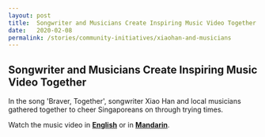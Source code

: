 ```yaml
---
layout: post
title:  Songwriter and Musicians Create Inspiring Music Video Together
date:   2020-02-08
permalink: /stories/community-initiatives/xiaohan-and-musicians
---
```


## Songwriter and Musicians Create Inspiring Music Video Together

In the song 'Braver, Together', songwriter Xiao Han and local musicians gathered together to cheer Singaporeans on through trying times. 

Watch the music video in **[English](https://www.facebook.com/TSMCollegeSG/videos/814750172371019/)** or in **[Mandarin](https://www.facebook.com/TSMCollegeSG/videos/2648069568646073/)**.

